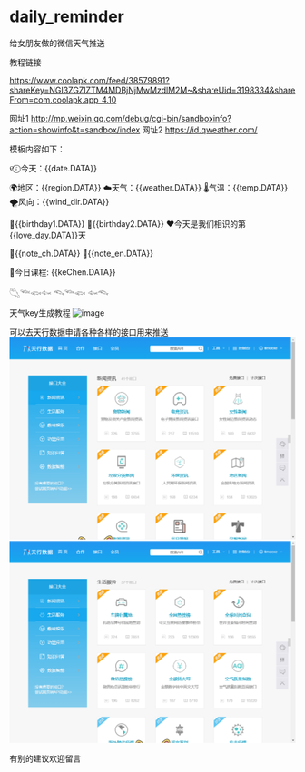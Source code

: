 # daily_reminder
给女朋友做的微信天气推送

教程链接

https://www.coolapk.com/feed/38579891?shareKey=NGI3ZGZlZTM4MDBjNjMwMzdlM2M~&shareUid=3198334&shareFrom=com.coolapk.app_4.10




网址1   http://mp.weixin.qq.com/debug/cgi-bin/sandboxinfo?action=showinfo&t=sandbox/index
网址2   https://id.qweather.com/


模板内容如下：

୧⍤⃝ 今天：{{date.DATA}}

🌍地区：{{region.DATA}}
☁️天气：{{weather.DATA}}
🌡️气温：{{temp.DATA}}
🌪风向：{{wind_dir.DATA}}

🎂{{birthday1.DATA}} 
🍰{{birthday2.DATA}}
❤️今天是我们相识的第{{love_day.DATA}}天

💬{{note_ch.DATA}}
💬{{note_en.DATA}} 

📅今日课程: {{keChen.DATA}}

𓆡𓆝𓆟𓆜 𓆞𓆝𓆟 𓆜𓆞


天气key生成教程
![image](https://raw.githubusercontent.com/limoest/daily_reminder/main/%E5%92%8C%E9%A3%8E%E5%A4%A9%E6%B0%94key%E7%94%9F%E6%88%90.png)


可以去天行数据申请各种各样的接口用来推送  
![image](https://raw.githubusercontent.com/limoest/daily_reminder/main/others/Snipaste_2022-08-24_12-13-19.png)
![image](https://raw.githubusercontent.com/limoest/daily_reminder/main/others/Snipaste.png)



有别的建议欢迎留言
